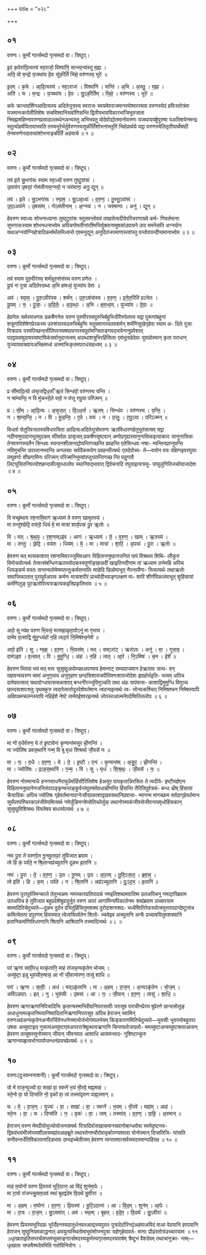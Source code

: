 +++
title = "०२८"

+++


## ०१
वरुणः। कूर्मो गार्त्समदो गृत्समदो वा। त्रिष्टुप्।

इ॒दं क॒वेरा॑दि॒त्यस्य॑ स्व॒राजो॒ विश्वा॑नि॒ सान्त्य॒भ्य॑स्तु म॒ह्ना ।  
अति॒ यो म॒न्द्रो य॒जथा॑य दे॒वः सु॑की॒र्तिं भि॑क्षे॒ वरु॑णस्य॒ भूरेः॑ ॥

इ॒दम् । क॒वेः । आ॒दि॒त्यस्य॑ । स्व॒ऽराजः॑ । विश्वा॑नि । सन्ति॑ । अ॒भि । अ॒स्तु॒ । म॒ह्ना ।  
अति॑ । यः । म॒न्द्रः । य॒जथा॑य । दे॒वः । सु॒ऽकी॒र्तिम् । भि॒क्षे॒ । वरु॑णस्य । भूरेः॑ ॥

कवेः क्रान्तदर्शिनआदित्यस्य अदितेःपुत्रस्य स्वराजः स्वयमेवराजमानस्येश्वरस्यवा वरुणस्येदं हविःस्तोत्रंवा यजमानःकरोतीतिशेषः सचविश्वानिसर्वाणिसन्ति द्वितीयभावविकारभांजिभूतजाता निमह्नामहिम्नावरुणप्रसादाल्लब्धेनअभ्यस्तु अभिभवतु योदेवोद्योतमानोवरुणः यजथाययष्ट्रेपुरुषा यअतिशयेनमन्द्रः स्तुत्योहर्षयितावाभवति तस्यभूरेर्भर्तुर्वरुणस्यसुकीर्तिंशोभनांस्तुतिं भिक्षेप्रार्थये यद्वा वरुणस्येतितृतीयार्थेषष्ठी तेनवरुणेनदातव्यांशोभनाङ्कीर्तिं अहंयाचे ॥ १ ॥

## ०२
वरुणः। कूर्मो गार्त्समदो गृत्समदो वा। त्रिष्टुप्।

तव॑ व्र॒ते सु॒भगा॑सः स्याम स्वा॒ध्यो॑ वरुण तुष्टु॒वांसः॑ ।  
उ॒पाय॑न उ॒षसां॒ गोम॑तीनाम॒ग्नयो॒ न जर॑माणा॒ अनु॒ द्यून् ॥

तव॑ । व्र॒ते । सु॒ऽभगा॑सः । स्या॒म॒ । सु॒ऽआ॒ध्यः॑ । व॒रु॒ण॒ । तु॒स्तु॒ऽवांसः॑ ।  
उ॒प॒ऽअय॑ने । उ॒षसा॑म् । गोऽम॑तीनाम् । अ॒ग्नयः॑ । न । जर॑माणाः । अनु॑ । द्यून् ॥

हेवरुण स्वाध्यः शोभनाध्यानाः तुष्द्टुवांसः स्तुतवन्तोवयं तवव्रतेत्वदीयेपरिचरणाख्ये कर्म- णिवर्तमानाः सुभगासःस्याम शोभनधनाभवेम अपिचगोमतीनांरश्मिभिर्युक्तानामुषसांउपायने उपा ममनेसति अग्नयोन यथाअग्नयोग्निहोत्रादिकर्मार्थंसमिध्यन्ते एवमनुद्यून् अनुदितंजरमाणास्त्वांस्तु वन्तोवयन्दीप्यमानाभवेम ॥ २ ॥

## ०३
वरुणः। कूर्मो गार्त्समदो गृत्समदो वा। त्रिष्टुप्।

तव॑ स्याम पुरु॒वीर॑स्य॒ शर्म॑न्नुरु॒शंस॑स्य वरुण प्रणेतः ।  
यू॒यं नः॑ पुत्रा अदितेरदब्धा अ॒भि क्ष॑मध्वं॒ युज्या॑य देवाः ॥

अव॑ । स्या॒म॒ । पु॒रु॒ऽवीर॑स्य । शर्म॑न् । उ॒रु॒ऽशंस॑स्य । व॒रु॒ण॒ । प्र॒ने॒त॒रिति॑ प्रऽनेतः ।  
यू॒यम् । नः॒ । पु॒त्राः॒ । अ॒दि॒तेः॒ । अ॒द॒ब्धाः॒ । अ॒भि । क्ष॒म॒ध्व॒म् । युज्या॑य । दे॒वाः॒ ॥

हेप्रणेतः सर्वस्यजगतः प्रकर्षेणनेतः वरुण पुरुवीरस्यपुरुभिर्बहुभिःवीरैरुपेतस्य यद्वा पुरूणांबहूनां शत्रूणांविशेषेणप्रेरकस्य उरुशंसस्यउरुभिर्बहुभिः स्तूयमानस्यतवशर्मन् शर्मणिसुखेगृहेवा स्याम अ- दितेः पुत्राः मित्रादयः परमपिच्छन्दसीतिपरस्यषष्ठ्यन्तस्यपूर्वामन्त्रिताङ्गवद्भावेनानुप्रवेशात् पदद्वयसमुदायस्याष्टमिकंसर्वानुदात्तत्वम् अदब्धाशत्रुभिरहिंसिताः एवंभूताहेदेवाः यूयन्नोस्मान् कृता पराधान् युज्यायसख्यायअभिक्षमध्वं अस्माभिःकृतमपराधंसहध्वम् ॥ ३ ॥

## ०४
वरुणः। कूर्मो गार्त्समदो गृत्समदो वा। त्रिष्टुप्।

प्र सी॑मादि॒त्यो अ॑सृजद्विध॒र्ताँ ऋ॒तं सिन्ध॑वो॒ वरु॑णस्य यन्ति ।  
न श्रा॑म्यन्ति॒ न वि मु॑चन्त्ये॒ते वयो॒ न प॑प्तू रघु॒या परि॑ज्मन् ॥

प्र । सी॒म् । आ॒दि॒त्यः । अ॒सृ॒ज॒त् । वि॒ऽध॒र्ता । ऋ॒तम् । सिन्ध॑वः । वरु॑णस्य । य॒न्ति॒ ।  
न । श्रा॒म्य॒न्ति॒ । न । वि । मु॒च॒न्ति॒ । ए॒ते । वयः॑ । न । प॒प्तुः॒ । र॒घु॒ऽया । परि॑ऽज्मन् ॥

विधर्ता सेतुरिवजलस्यविधारयिता आदित्यःअदितेःपुत्रोवरुणः ऋतंविधारणहेतुभूतंसत्यम् यद्वा नदीनामुपादानभूतमुदकम् सींसर्वतः प्रासृजत् प्रकर्षेणसृष्टवान् अणोप्रगृह्यस्यानुनासिकइत्याकारः सानुनासिकः तेनवरुणस्यर्तेन सिन्धवः स्यन्दनशीलानद्योयन्तिगच्छन्ति प्रवहन्ति एतेसिन्धवः नश्रा- म्यन्तिनप्राप्नुवन्ति नविमुचन्ति उपरतानभवन्ति अनलसाः सर्वदैकरूपेण प्रवहन्तीत्यर्थः एतदेवोच्य- ते—वयोन वयः पक्षिणइवरघुयाः लघुवर्गाः शीघ्रगामिनः परिज्मन् परिज्मनिभूम्यांपप्तुःपतन्तिगच्छ न्ति पतॢगतौ लिट्युसितनिपत्योश्छान्दसीत्युपधालोपः स्थानिवद्भावात् द्विर्वचनादि रघुयाइत्यत्रसु- पांसुलुगितिजसोयाजादेशः ॥ ४ ॥

## ०५
वरुणः। कूर्मो गार्त्समदो गृत्समदो वा। त्रिष्टुप्।

वि मच्छ्र॑थाय रश॒नामि॒वाग॑ ऋ॒ध्याम॑ ते वरुण॒ खामृ॒तस्य॑ ।  
मा तन्तु॑श्छेदि॒ वय॑तो॒ धियं॑ मे॒ मा मात्रा॑ शार्य॒पसः॑ पु॒र ऋ॒तोः ॥

वि । मत् । श्र॒थ॒य॒ । र॒श॒नाम्ऽइ॑व । आगः॑ । ऋ॒ध्याम॑ । ते॒ । व॒रु॒ण॒ । खाम् । ऋ॒तस्य॑ ।  
मा । तन्तुः॑ । छे॒दि॒ । वय॑तः । धिय॑म् । मे॒ । मा । मात्रा॑ । शा॒रि॒ । अ॒पसः॑ । पु॒रा । ऋ॒तोः ॥

हेवरुण मत् मत्सकाशात् रशनामिवरज्जुमिवआगः विहिताननुष्ठानजनितं पापं विश्रथय शिथि- लीकुरु विमोचयोत्यर्थः तेत्वत्संबन्धिनऋतस्योदकस्यपूर्णाङ्खान्नदीं खाइतिनदीनाम तां ऋध्याम लभेमहि अपिच धियङ्कर्म वयतः सन्तन्वतोमेममतन्तुःकर्मसन्ततिः माछेदि छिन्नोमाभूत् नैरन्तर्येणा- स्त्वित्यर्थः तथाऋतोः समाप्तिकालात् पुरापूर्वंअपसः कर्मणः मात्राशरीरं प्राच्योदीच्याङ्गलक्षणं मा- शारि शीर्णंविकलंमाभूत् शॄहिंसायां कर्मणिलुङ् पुरऋतोरित्यत्रऋत्यकइतिप्रकृतिभावः ॥ ५ ॥

## ०६
वरुणः। कूर्मो गार्त्समदो गृत्समदो वा। त्रिष्टुप्।

अपो॒ सु म्य॑क्ष वरुण भि॒यसं॒ मत्सम्रा॒ळृता॒वोऽनु॑ मा गृभाय ।  
दामे॑व व॒त्साद्वि मु॑मु॒ग्ध्यंहो॑ न॒हि त्वदा॒रे नि॒मिष॑श्च॒नेशे॑ ॥

अपो॒ इति॑ । सु । म्य॒क्ष॒ । व॒रु॒ण॒ । भि॒यस॑म् । मत् । सम्ऽरा॑ट् । ऋत॑ऽवः । अनु॑ । मा॒ । गृ॒भा॒य॒ ।  
दाम॑ऽइव । व॒त्सात् । वि । मु॒मु॒ग्धि॒ । अंहः॑ । न॒हि । त्वत् । आ॒रे । नि॒ऽमिषः॑ । च॒न । ईशे॑ ॥

हेवरुण भियसं भयं मत् मत्तः सुसुष्ठुअपोम्यक्षअपगमय हेमम्नाट् सम्यग्राजमान हेऋतावः सत्य- वन् यज्ञवन्वावरुण मामां अनुगृभाय अनुगृहाण छन्दसिशायजपीतिश्नःशायजोदेशः हृग्रहोर्भइति- भत्वम् अपिच दामेववत्सात् यथादोग्धावत्ससकाशात् बन्धनींरज्जुंविमुञ्चति तथा अंहः पापंमत्स- काशाद्विमुमुग्धि विमुञ्च छान्दसःशपःश्लुः पृथक्कुरु त्वदारेत्वत्तोदूरदेशेवर्तमानः त्वदन्यइत्यर्थः त्व- त्तोन्यःकश्चित् निमिषश्चन निमेषस्यापि अक्षिपक्ष्मचलनस्यापि नहिईशे नेष्टे त्वमेवईश्वरइत्यर्थः लोपस्तआत्मनेपदेष्वितितलोपः ॥ ६ ॥

## ०७
वरुणः। कूर्मो गार्त्समदो गृत्समदो वा। त्रिष्टुप्।

मा नो॑ व॒धैर्व॑रुण॒ ये त॑ इ॒ष्टावेनः॑ कृ॒ण्वन्त॑मसुर भ्री॒णन्ति॑ ।  
मा ज्योति॑षः प्रवस॒थानि॑ गन्म॒ वि षू मृधः॑ शिश्रथो जी॒वसे॑ नः ॥

मा । नः॒ । व॒धैः । व॒रु॒ण॒ । ये । ते॒ । इ॒ष्टौ । एनः॑ । कृ॒ण्वन्त॑म् । अ॒सु॒र॒ । भ्री॒णन्ति॑ ।  
मा । ज्योति॑षः । प्र॒ऽव॒स॒थानि॑ । ग॒न्म॒ । वि । सु । मृधः॑ । शि॒श्र॒थः॒ । जी॒वसे॑ । नः॒ ॥

हेवरुण नोस्मान्वधैः हननसाधनैरायुधैर्माहिंसीरितिशेषः हेअसुर पापकृतान्निरसितः ते त्वदीये- इष्टौयज्ञेएनः विहिताननुष्ठानेनजनितंपापङ्कृण्वन्तङ्कुर्वन्तंपुरुषंयेवधाभ्रीणन्ति हिंसन्ति तैरितिपूर्वत्रसं- बन्धः भ्रीष् हिंसायां क्रैयादिकः अपिच ज्योतिषः गृहेवर्तमानादग्नेःसौरप्रकाशाद्वाप्रवसथानिप्रवासा- न्मागन्म मागच्छाम सर्वदागृहेवर्तमानः सूर्यंपश्यंश्चिरकालंजीवेयमित्यर्थः गमेर्लुङिमन्त्रेघ्सेतिच्लेर्लुक् तथानोस्माकंजीवसेजीवनायमृधोहिंसकान् सुसुष्ठुविशिश्रथः विश्लेषय बाधस्वेत्यर्थः ॥ ७ ॥

## ०८
वरुणः। कूर्मो गार्त्समदो गृत्समदो वा। त्रिष्टुप्।

नमः॑ पु॒रा ते॑ वरुणो॒त नू॒नमु॒ताप॒रं तु॑विजात ब्रवाम ।  
त्वे हि कं॒ पर्व॑ते॒ न श्रि॒तान्यप्र॑च्युतानि दूळभ व्र॒तानि॑ ॥

नमः॑ । पु॒रा । ते॒ । व॒रु॒ण॒ । उ॒त । नू॒नम् । उ॒त । अ॒प॒रम् । तु॒वि॒ऽजा॒त॒ । ब्र॒वा॒म॒ ।  
त्वे इति॑ । हि । क॒म् । पर्व॑ते । न । श्रि॒तानि॑ । अप्र॑ऽच्युतानि । दुः॒ऽद॒भ॒ । व्र॒तानि॑ ॥

हेवरुण पुरापूर्वस्मिन्काले तेतुभ्यन्नमः नमस्कारप्रतिपादकं नमइतिशब्दमवादिष्म उतअपिचनू नमद्यापिब्रवाम उतअपिच हे तुविजात बहुप्रदेशेषुप्रादुर्भूत वरुण अपरं आगामिन्यपिकालेनमः शब्दंब्रवाम उच्चारयाम क्स्मादितिचेदुच्यते—दूळभ दुर्दभ दंभितुंहिंसितुमशक्य दुरोदाशनाशद- भध्येष्वितिरेफस्योत्वमुत्तरपदान्देष्टुत्वंच कमित्येतत्प दपूरणम् हियस्मात् त्वेत्वयिपर्वतेन शिलो- च्चयेइव अच्युतानि अन्यैः प्रच्यावयितुमशक्यानि व्रतानिकर्माणिविधरणानि श्रितानि आश्रितानि तस्मादित्यर्थः ॥ ८ ॥

## ०९
वरुणः। कूर्मो गार्त्समदो गृत्समदो वा। त्रिष्टुप्।

पर॑ ऋ॒णा सा॑वी॒रध॒ मत्कृ॑तानि॒ माहं रा॑जन्न॒न्यकृ॑तेन भोजम् ।  
अव्यु॑ष्टा॒ इन्नु भूय॑सीरु॒षास॒ आ नो॑ जी॒वान्व॑रुण॒ तासु॑ शाधि ॥

परा॑ । ऋ॒णा । सा॒वीः॒ । अध॑ । मत्ऽकृ॑तानि । मा । अ॒हम् । रा॒ज॒न् । अ॒न्यऽकृ॑तेन । भो॒ज॒म् ।  
अवि॑ऽउष्टाः । इत् । नु । भूय॑सीः । उ॒षसः॑ । आ । नः॒ । जी॒वान् । व॒रु॒ण॒ । तासु॑ । शा॒धि॒ ॥

हेवरुण ऋणाऋणानिपित्रादिभिः कृतान्यस्माभिर्देयानिपरासावीः परासुव पराचीनप्रेरय षुप्रेरणे छान्दसोलुङ् अधाधुनामत्कृतनिमयानिष्पादितानिऋणानिपरासुव अपिच हेराजन् स्वामिन् वरुणअहंअन्यकृतेनअन्यैरर्जितेनधनेनमाभोजंभोगंमालभेयम् किङ्कारणमितिचेदुच्यते—भूयसीः भूयस्योबहुतराः उषसः अव्युष्टाइत् नुसत्यंअव्युष्टाएवअपररात्रेषूत्थायऋणानि चिन्तयतोजाग्रतो- ममव्युष्टाअप्यव्युष्टक्ल्पाआसन् हेवरुण तासूषस्सुनोस्मान् जीवान् जीवनवतः आशाधि आसमन्ताद- नुशिष्टान्कुरु ऋणान्यपहृत्यभोगपर्याप्तन्धनंप्रयच्छेत्यर्थः ॥ ९ ॥

## १०
वरुणः(दुःस्वप्ननाशनी)। कूर्मो गार्त्समदो गृत्समदो वा। त्रिष्टुप्।

यो मे॑ राज॒न्युज्यो॑ वा॒ सखा॑ वा॒ स्वप्ने॑ भ॒यं भी॒रवे॒ मह्य॒माह॑ ।  
स्ते॒नो वा॒ यो दिप्स॑ति नो॒ वृको॑ वा॒ त्वं तस्मा॑द्वरुण पाह्य॒स्मान् ॥

यः । मे॒ । रा॒ज॒न् । युज्यः॑ । वा॒ । सखा॑ । वा॒ । स्वप्ने॑ । भ॒यम् । भी॒रवे॑ । मह्य॑म् । आह॑ ।  
स्ते॒नः । वा॒ । यः । दिप्स॑ति । नः॒ । वृकः॑ । वा॒ । त्वम् । तस्मा॑त् । व॒रु॒ण॒ । पा॒हि॒ । अ॒स्मान् ॥

हेराजन् वरुण मेमदीयोयुज्योयोजनसमर्थः पित्रादिर्वासखासमानख्यानोबान्धवोवा स्वमेदृष्टन्त्व- द्विषयंभयंभीरवेभयशीलायमह्यंयआहब्रूते तथास्तेनश्चौरोवावृकोरण्यश्वावा योनोस्मान् दिप्सतिजि- घांसति सनीवन्तर्धेतिविकल्पनादिडभावः दम्भइच्चेतीत्वम् हेवरुण त्वन्तस्मात्सर्वस्मादस्मान्पाहिरक्ष ॥ १० ॥

## ११
वरुणः। कूर्मो गार्त्समदो गृत्समदो वा। त्रिष्टुप्।

माहं म॒घोनो॑ वरुण प्रि॒यस्य॑ भूरि॒दाव्न॒ आ वि॑दं॒ शून॑मा॒पेः ।  
मा रा॒यो रा॑जन्त्सु॒यमा॒दव॑ स्थां बृ॒हद्व॑देम वि॒दथे॑ सु॒वीराः॑ ॥

मा । अ॒हम् । म॒घोनः॑ । व॒रु॒ण॒ । प्रि॒यस्य॑ । भू॒रि॒ऽदाव्नः॑ । आ । वि॒द॒म् । शून॑म् । आ॒पेः ।  
मा । रा॒यः । रा॒ज॒न् । सु॒ऽयमा॑त् । अव॑ । स्था॒म् । बृ॒हत् । व॒दे॒म॒ । वि॒दथे॑ । सु॒ऽवीराः॑ ॥

हेवरुण प्रियस्यभूरिदाव्रः भूरेर्देहनस्यदातुर्धनवतआद्यस्यपुरतः पुत्रादेर्दारिन्द्यंअहंमाअविदं माआ वेदयानि ज्ञापयानि हेराजन् सुष्ठुनियमकाद्धनात् अवयुत्यस्थितोमाभूवंशोभनपुत्राः यज्ञेगृहेवावर्त- मानाः प्रौढंस्तोत्रंउच्चारयामः ॥ ११ ॥धृतव्रताइतिसप्तर्चंसप्तमंसूक्तङ्गार्त्समदस्यकूर्मस्यगृत्समदस्यवार्षम् त्रैष्टुभं वैशदेवम् तथाचानुक्रा- न्तम्—धृतव्रताः सप्तवैश्वदेवमिति गतोविनियोगः ।